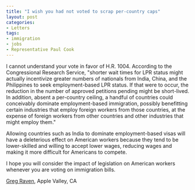```yaml
---
title: "I wish you had not voted to scrap per-country caps"
layout: post
categories:
- Letters
tags:
- immigration
- jobs
- Representative Paul Cook
---
```


I cannot understand your vote in favor of H.R. 1004. According to the Congressional Research Service, "shorter wait times for LPR status might actually incentivize greater numbers of nationals from India, China, and the Philippines to seek employment-based LPR status. If that were to occur, the reduction in the number of approved petitions pending might be short-lived. In addition, absent a per-country ceiling, a handful of countries could conceivably dominate employment-based immigration, possibly benefitting certain industries that employ foreign workers from those countries, at the expense of foreign workers from other countries and other industries that might employ them."

Allowing countries such as India to dominate employment-based visas will have a deleterious effect on American workers because they tend to be lower-skilled and willing to accept lower wages, reducing wages and making it more difficult for Americans to compete.

I hope you will consider the impact of legislation on American workers whenever you are voting on immigration bills.

[Greg Raven](https://www.gregraven.org/), Apple Valley, CA